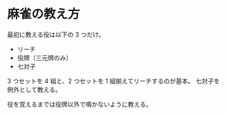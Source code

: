 # 麻雀の教え方

最初に教える役は以下の 3 つだけ。

- リーチ
- 役牌（三元牌のみ）
- 七対子

3 つセットを 4 組と、2 つセットを 1 組揃えてリーチするのが基本。
七対子を例外として教える。

役を覚えるまでは役牌以外で鳴かないように教える。
